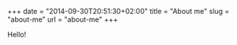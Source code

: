 +++
date = "2014-09-30T20:51:30+02:00"
title = "About me"
slug = "about-me"
url = "about-me"
+++

Hello!